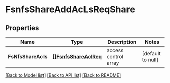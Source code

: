 # FsnfsShareAddAcLsReqShare

## Properties
Name | Type | Description | Notes
------------ | ------------- | ------------- | -------------
**FsNfsShareAcls** | [**[]FsnfsShareAclReq**](FSNFSShareACLReq.md) | access control array | [default to null]

[[Back to Model list]](../README.md#documentation-for-models) [[Back to API list]](../README.md#documentation-for-api-endpoints) [[Back to README]](../README.md)


